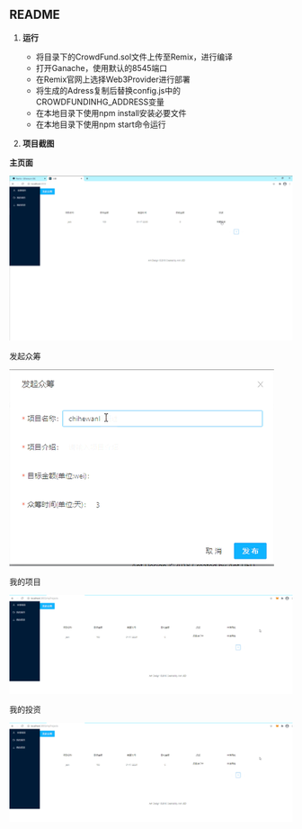 ## README

1. **运行**
   - 将目录下的CrowdFund.sol文件上传至Remix，进行编译
   - 打开Ganache，使用默认的8545端口
   - 在Remix官网上选择Web3Provider进行部署
   - 将生成的Adress复制后替换config.js中的CROWDFUNDINHG_ADDRESS变量
   - 在本地目录下使用npm install安装必要文件
   - 在本地目录下使用npm start命令运行

2. **项目截图**

**主页面**

<img src='./assets/0.png'>

发起众筹

<img src='./assets/1.png'>

我的项目

<img src='./assets/2.png'>

我的投资

<img src='./assets/2.png'>